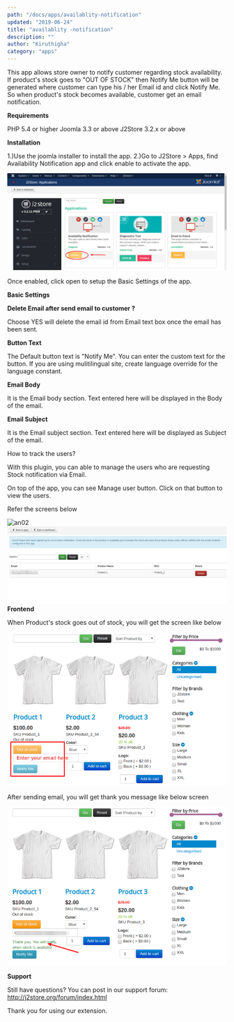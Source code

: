 ```yaml
---
path: "/docs/apps/availablity-notification"
updated: "2019-06-24"
title: "availablity -notification"
description: ""
author: "Kiruthigha"
category: "apps"
---
```


This app allows store owner to notify customer regarding stock availability. If product's stock goes to "OUT OF STOCK" then Notify Me button will be generated where customer can type his / her Email id and click Notify Me. So when product's stock becomes available, customer get an email notification.

**Requirements**

PHP 5.4 or higher
Joomla 3.3 or above
J2Store 3.2.x or above

**Installation**

1.)Use the joomla installer to install the app.
2.)Go to J2Store > Apps, find Availability Notification app and click enable to activate the app.

![an01](https://raw.githubusercontent.com/j2store/doc-images/master//apps/availability-notification/availability_notification_01.png)


Once enabled, click open to setup the Basic Settings of the app.

**Basic Settings**

**Delete Email after send email to customer ?**

Choose YES will delete the email id from Email text box once the email has been sent.

**Button Text**

The Default button text is "Notify Me". You can enter the custom text for the button. If you are using mulitilingual site, create language override for the language constant.

**Email Body**

It is the Email body section. Text entered here will be displayed in the Body of the email.

**Email Subject**

It is the Email subject section. Text entered here will be displayed as Subject of the email.

How to track the users?

With this plugin, you can able to manage the users who are requesting Stock notification via Email.

On top of the app, you can see Manage user button. Click on that button to view the users.

Refer the screens below

![an02](/home/flycart/Desktop/j2dc/content/images/apps/availability-notification/availability_notification_02.png)
![an03](https://raw.githubusercontent.com/j2store/doc-images/master//apps/availability-notification/availability_notification_03.png)
**Frontend**

When Product's stock goes out of stock, you will get the screen like below

![an04](https://raw.githubusercontent.com/j2store/doc-images/master//apps/availability-notification/availability_notification_04.png)

After sending email, you will get thank you message like below screen

![an05](https://raw.githubusercontent.com/j2store/doc-images/master//apps/availability-notification/availability_notification_05.png)

**Support**

Still have questions? You can post in our support forum: http://j2store.org/forum/index.html

Thank you for using our extension.